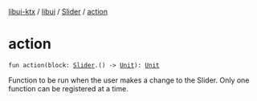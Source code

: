[libui-ktx](../../index.md) / [libui](../index.md) / [Slider](index.md) / [action](./action.md)

# action

`fun action(block: `[`Slider`](index.md)`.() -> `[`Unit`](https://kotlinlang.org/api/latest/jvm/stdlib/kotlin/-unit/index.html)`): `[`Unit`](https://kotlinlang.org/api/latest/jvm/stdlib/kotlin/-unit/index.html)

Function to be run when the user makes a change to the Slider.
Only one function can be registered at a time.

